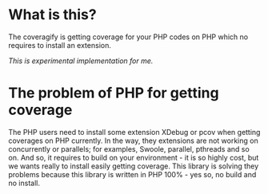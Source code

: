 # What is this?

The coveragify is getting coverage for your PHP codes on PHP which no requires to install an extension.

*This is experimental implementation for me.*

# The problem of PHP for getting coverage

The PHP users need to install some extension XDebug or pcov when getting coverages on PHP currently.
In the way, they extensions are not working on concurrently or parallels; for examples, Swoole, parallel, pthreads and so on.
And so, it requires to build on your environment - it is so highly cost, but we wants really to install easily getting coverage.
This library is solving they problems because this library is written in PHP 100% - yes so, no build and no install.